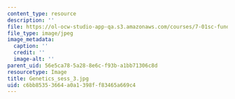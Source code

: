 ```yaml
---
content_type: resource
description: ''
file: https://ol-ocw-studio-app-qa.s3.amazonaws.com/courses/7-01sc-fundamentals-of-biology-fall-2011/c6bb85353664a0a1398ff83465a669c4_Genetics_sess_3.jpg
file_type: image/jpeg
image_metadata:
  caption: ''
  credit: ''
  image-alt: ''
parent_uid: 56e5ca78-5a28-8e6c-f93b-a1bb71306c8d
resourcetype: Image
title: Genetics_sess_3.jpg
uid: c6bb8535-3664-a0a1-398f-f83465a669c4
---
```

